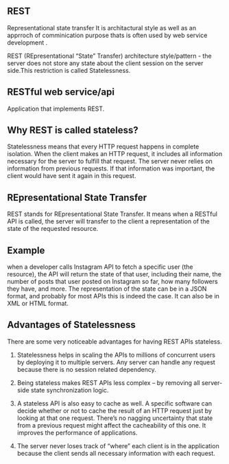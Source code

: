 

## REST

Representational state transfer It is architactural style as well as an apprroch of comminication purpose thats is often used by web service development .

REST (REpresentational “State” Transfer) architecture style/pattern - the server does not store any state about the client session on the server side.This restriction is called Statelessness.

## RESTful web service/api

Application that implements REST.

## Why REST is called stateless?

Statelessness means that every HTTP request happens in complete isolation. When the client makes an HTTP request, it includes all information necessary for the server to fulfill that request. The server never relies on information from previous requests. If that information was important, the client would have sent it again in this request.

## REpresentational State Transfer
REST stands for REpresentational State Transfer. It means when a RESTful API is called, the server will transfer to the client a representation of the state of the requested resource. 

## Example

when a developer calls Instagram API to fetch a specific user (the resource), the API will return the state of that user, including their name, the number of posts that user posted on Instagram so far, how many followers they have, and more. The representation of the state can be in a JSON format, and probably for most APIs this is indeed the case. It can also be in XML or HTML format.


## Advantages of Statelessness
There are some very noticeable advantages for having REST APIs stateless.

1) Statelessness helps in scaling the APIs to millions of concurrent users by deploying it to multiple servers. Any server can handle any request because there is no session related dependency.

2) Being stateless makes REST APIs less complex – by removing all server-side state synchronization logic.

3) A stateless API is also easy to cache as well. A specific software can decide whether or not to cache the result of an HTTP request just by looking at that one request. There’s no nagging uncertainty that state from a previous request might affect the cacheability of this one. It improves the performance of applications.

4) The server never loses track of “where” each client is in the application because the client sends all necessary information with each request.
